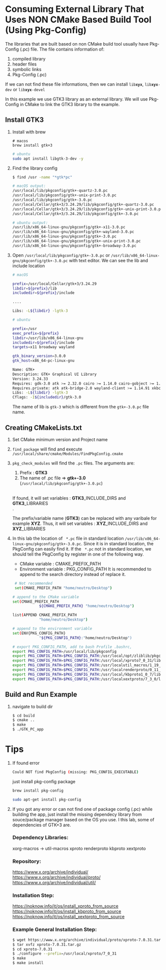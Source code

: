 # Consuming External Library That Uses NON CMake Based Build Tool (Using Pkg-Config)

The libraries that are built based on non CMake build tool usually have Pkg-Config (.pc) file.
The file contains information of:
1. compiled library
2. header files
3. symbolic links
4. Pkg-Config (.pc)

If we can not find these file informations, then we can install <code>lib**xyx**</code>, <code>lib**xyx**-dev</code> or <code>lib**xyx**-devel</code>

In this example we use GTK3 library as an external library.
We will use Pkg-Config in CMake to link the GTK3 library to the example.

## Install GTK3
1. Install with brew
    ```
    # macos
    brew install gtk+3
    ```

    ```bash
    # ubuntu
    sudo apt install libgtk-3-dev -y
    ```

2. Find the library config
    ``` bash
    $ find /usr -name "*gtk*pc"
    ```

    ```bash
    # macOS output:
    /usr/local/lib/pkgconfig/gtk+-quartz-3.0.pc
    /usr/local/lib/pkgconfig/gtk+-unix-print-3.0.pc
    /usr/local/lib/pkgconfig/gtk+-3.0.pc
    /usr/local/Cellar/gtk+3/3.24.29/lib/pkgconfig/gtk+-quartz-3.0.pc
    /usr/local/Cellar/gtk+3/3.24.29/lib/pkgconfig/gtk+-unix-print-3.0.pc
    /usr/local/Cellar/gtk+3/3.24.29/lib/pkgconfig/gtk+-3.0.pc
    ```
    
    ```bash
    # ubuntu output:
    /usr/lib/x86_64-linux-gnu/pkgconfig/gtk+-x11-3.0.pc
    /usr/lib/x86_64-linux-gnu/pkgconfig/gtk+-wayland-3.0.pc
    /usr/lib/x86_64-linux-gnu/pkgconfig/gtk+-3.0.pc
    /usr/lib/x86_64-linux-gnu/pkgconfig/gtk+-unix-print-3.0.pc
    /usr/lib/x86_64-linux-gnu/pkgconfig/gtk+-broadway-3.0.pc
    ```
    

3. Open <code>/usr/local/lib/pkgconfig/gtk+-3.0.pc</code> or <code>/usr/lib/x86_64-linux-gnu/pkgconfig/gtk+-3.0.pc</code> with text editor. We can see the lib and include location

    
    ``` bash
    # macOS

    prefix=/usr/local/Cellar/gtk+3/3.24.29
    libdir=${prefix}/lib
    includedir=${prefix}/include

    ....

    Libs: -L${libdir} -lgtk-3
    ```

    ```bash
    # ubuntu

    prefix=/usr
    exec_prefix=${prefix}
    libdir=/usr/lib/x86_64-linux-gnu
    includedir=${prefix}/include
    targets=x11 broadway wayland

    gtk_binary_version=3.0.0
    gtk_host=x86_64-pc-linux-gnu

    Name: GTK+
    Description: GTK+ Graphical UI Library
    Version: 3.24.33
    Requires: gdk-3.0 atk >= 2.32.0 cairo >= 1.14.0 cairo-gobject >= 1.14.0 gdk-pixbuf-2.>
    Requires.private: atk atk-bridge-2.0 wayland-client >= 1.14.91 xkbcommon >= 0.2.0 way>
    Libs: -L${libdir} -lgtk-3
    Cflags: -I${includedir}/gtk-3.0
    ```

    The name of lib is <code>gtk-3</code> which is different from the <code>gtk+-3.0.pc</code> file name.

## Creating CMakeLists.txt
1. Set CMake minimum version and Project name
2. <code>find_package</code> will find and execute <code>/usr/local/share/cmake/Modules/FindPkgConfig.cmake</code>
3. <code>pkg_check_modules</code> will find the <code>.pc</code> files. The arguments are:

    <ol>
        <li>Prefix : <b>GTK3</b> </li>
        <li>The name of .pc file => <b>gtk+-3.0</b> (<code>/usr/local/lib/pkgconfig/gtk+-3.0.pc</code>)</li>
    </ol>
    <br/>
     
   If found, it will set variables : **GTK3**_INCLUDE_DIRS and **GTK3**_LIBRARIES <br/>. 
   
   The prefix/variable name (**GTK3**) can be replaced with any varibale for example **XYZ**. Thus, it will set variables : **XYZ**_INCLUDE_DIRS and **XYZ**_LIBRARIES

4. In this lab the location of <code> *.pc</code> file in standard location <code>/usr/lib/x86_64-linux-gnu/pkgconfig/gtk+-3.0.pc</code>. Since it is in standard location, the PkgConfig can easily find it. If the <code> *.pc</code> not in standard location, we should tell the PkgConfig by register in one of the following way.
    - CMake variable : CMAKE_PREFIX_PATH
    - Environment variable : PKG_CONFIG_PATH
   It is recommended to append to the search directory instead of replace it.

    ``` bash
     # Not recommended
     set(CMAKE_PREFIX_PATH "home/neutro/Desktop")
     ```

    ```bash 
    # append to the CMake variable
    set(CMAKE_PREFIX_PATH 
                ${CMAKE_PREFIX_PATH} "home/neutro/Desktop")

    list(APPEND CMAKE_PREFIX_PATH 
                "home/neutro/Desktop")
    ```
    
    ``` bash
    # append to the environment variable
    set(ENV{PKG_CONFIG_PATH} 
                "${PKG_CONFIG_PATH}:"home/neutro/Desktop")
    ```
     
    ```bash 
    # export PKG_CONFIG_PATH, add to bash Profile .bashrc,
    export PKG_CONFIG_PATH=/usr/local/lib/pkgconfig
    export PKG_CONFIG_PATH=$PKG_CONFIG_PATH:/usr/local/opt/zliblib/pkgconfig
    export PKG_CONFIG_PATH=$PKG_CONFIG_PATH:/usr/local/xproto7_0_31/lib/pkgconfig
    export PKG_CONFIG_PATH=$PKG_CONFIG_PATH:/usr/localutil_macros/1_19_3/share/pkgconfig
    export PKG_CONFIG_PATH=$PKG_CONFIG_PATH:/usr/localrenderproto/0_11_1/lib/pkgconfig
    export PKG_CONFIG_PATH=$PKG_CONFIG_PATH:/usr/local/kbproto1_0_7/lib/pkgconfig
    export PKG_CONFIG_PATH=$PKG_CONFIG_PATH:/usr/localxextproto/7_3_0/lib/pkgconfig
    ```

## Build and Run Example
1. navigate to build dir
   ``` bash
   $ cd build
   $ cmake ..
   $ make
   $ ./GTK_PC_app
   ```

# Tips
1. If found error
    ``` bash
    Could NOT find PkgConfig (missing: PKG_CONFIG_EXECUTABLE)
    ```
    just install pkg-config package
    ```bash
    brew install pkg-config
    ```

    ```bash
    sudo apt-get install pkg-config
    ```

2. If you got any error or can not find one of package config (.pc) while building the app, just install the missing dependecy library from souce/package manager based on the OS you use. I this lab, some of dependencies of GTK+3 are.

    ### Dependency Libraries:
    xorg-macros -> util-macros
    xproto
    renderproto
    kbproto
    xextproto

    ### Repository:
    https://www.x.org/archive/individual/
    https://www.x.org/archive/individual/proto/
    https://www.x.org/archive/individual/util/

    ### Installation Step:
    https://noknow.info/it/os/install_xproto_from_source
    https://noknow.info/it/os/install_kbproto_from_source
    https://noknow.info/it/os/install_xextproto_from_source

    ### Example General Installation Step:
    ``` bash
    $ wget https://www.x.org/archive/individual/proto/xproto-7.0.31.tar.gz
    $ tar xvfz xproto-7.0.31.tar.gz
    $ cd xproto-7.0.31
    $ ./configure --prefix=/usr/local/xproto/7_0_31
    $ make
    $ make install
    ```